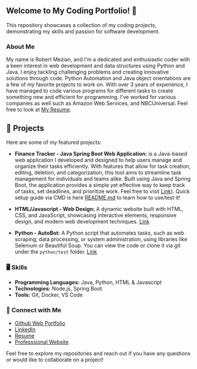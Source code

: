 ## Welcome to My Coding Portfolio! 👋

This repository showcases a collection of my coding projects, demonstrating my skills and passion for software development. 

### About Me

My name is Robert Mezian, and I'm a dedicated and enthusiastic coder with a keen interest in web development and data structures using Python and Java. I enjoy tackling challenging problems and creating innovative solutions through code. Python Automation and Java object orientations are a few of my favorite projects to work on. With over 3 years of experience, I have managed to code various programs for different tasks to create something new and efficient for programming. I've worked for various companies as well such as Amazon Web Services, and NBCUniversal. Feel free to look at [My Resume](https://github.com/user-attachments/files/17630384/2024_ResumeRobertMezian.pdf). 


## 📒 Projects 

Here are some of my featured projects:

*   **Finance Tracker - Java Spring Boot Web Application:** is a Java-based web application I developed and designed to help users manage and organize their tasks efficiently. With features that allow for task creation, editing, deletion, and categorization, this tool aims to streamline task management for individuals and teams alike. Built using Java and Spring Boot, the application provides a simple yet effective way to keep track of tasks, set deadlines, and prioritize work. Feel free to visit [Link](https://github.com/ramezian1/finance-tracker)). Quick setup guide via CMD is here [README.md](https://github.com/ramezian1/finance-tracker/blob/main/README.md) to learn how to use/test it!
   
*   **HTML/Javascript - Web Design:** A dynamic website built with HTML, CSS, and JavaScript, showcasing interactive elements, responsive design, and modern web development techniques. [Link](html/index.html)
  
*   **Python - AutoBot:** A Python script that automates tasks, such as web scraping, data processing, or system administration, using libraries like Selenium or Beautiful Soup. You can view the code or clone it via git under the `python/test` folder. [Link](https://github.com/ramezian1/ramezian1.github.io/tree/main/python)
  

### 🖥️ Skills

*   **Programming Languages:** Java, Python, HTML & Javascript
*   **Technologies:** Node.js, Spring Boot
*   **Tools:** Git, Docker, VS Code

### 📝 Connect with Me

*   [Github Web Portfolio](https://ramezian1.github.io/)
*   [LinkedIn](https://www.linkedin.com/in/robert-mezian/)
*   [Resume](https://github.com/user-attachments/files/17630384/2024_ResumeRobertMezian.pdf)
*   [Professsional Website](https://robertmezian.com/)


Feel free to explore my repositories and reach out if you have any questions or would like to collaborate on a project!
